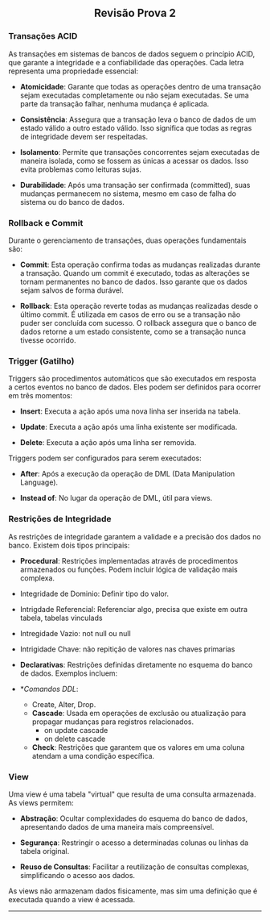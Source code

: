 <h2 align="center">Revisão Prova 2</h2>
<p align="center">

### Transações ACID
As transações em sistemas de bancos de dados seguem o princípio ACID, que garante a integridade e a confiabilidade das operações. Cada letra representa uma propriedade essencial:

- **Atomicidade**: Garante que todas as operações dentro de uma transação sejam executadas completamente ou não sejam executadas. Se uma parte da transação falhar, nenhuma mudança é aplicada.
  
- **Consistência**: Assegura que a transação leva o banco de dados de um estado válido a outro estado válido. Isso significa que todas as regras de integridade devem ser respeitadas.

- **Isolamento**: Permite que transações concorrentes sejam executadas de maneira isolada, como se fossem as únicas a acessar os dados. Isso evita problemas como leituras sujas.

- **Durabilidade**: Após uma transação ser confirmada (committed), suas mudanças permanecem no sistema, mesmo em caso de falha do sistema ou do banco de dados.

### Rollback e Commit
Durante o gerenciamento de transações, duas operações fundamentais são:

- **Commit**: Esta operação confirma todas as mudanças realizadas durante a transação. Quando um commit é executado, todas as alterações se tornam permanentes no banco de dados. Isso garante que os dados sejam salvos de forma durável.

- **Rollback**: Esta operação reverte todas as mudanças realizadas desde o último commit. É utilizada em casos de erro ou se a transação não puder ser concluída com sucesso. O rollback assegura que o banco de dados retorne a um estado consistente, como se a transação nunca tivesse ocorrido.

### Trigger (Gatilho)
Triggers são procedimentos automáticos que são executados em resposta a certos eventos no banco de dados. Eles podem ser definidos para ocorrer em três momentos:

- **Insert**: Executa a ação após uma nova linha ser inserida na tabela.
  
- **Update**: Executa a ação após uma linha existente ser modificada.

- **Delete**: Executa a ação após uma linha ser removida.

Triggers podem ser configurados para serem executados:

- **After**: Após a execução da operação de DML (Data Manipulation Language).
  
- **Instead of**: No lugar da operação de DML, útil para views.

### Restrições de Integridade
As restrições de integridade garantem a validade e a precisão dos dados no banco. Existem dois tipos principais:

- **Procedural**: Restrições implementadas através de procedimentos armazenados ou funções. Podem incluir lógica de validação mais complexa.

- Integridade de Dominio: Definir tipo do valor.
- Intrigdade Referencial: Referenciar algo, precisa que existe em outra tabela, tabelas vinculads
- Intregidade Vazio: not null ou null
- Intrigidade Chave: não repitição de valores nas chaves primarias

- **Declarativas**: Restrições definidas diretamente no esquema do banco de dados. Exemplos incluem:
- **Comandos DDL*:
  - Create, Alter, Drop.   
  - **Cascade**: Usada em operações de exclusão ou atualização para propagar mudanças para registros relacionados.
    - on update cascade
    - on delete cascade 
  - **Check**: Restrições que garantem que os valores em uma coluna atendam a uma condição específica.

### View
Uma view é uma tabela "virtual" que resulta de uma consulta armazenada. As views permitem:

- **Abstração**: Ocultar complexidades do esquema do banco de dados, apresentando dados de uma maneira mais compreensível.
  
- **Segurança**: Restringir o acesso a determinadas colunas ou linhas da tabela original.

- **Reuso de Consultas**: Facilitar a reutilização de consultas complexas, simplificando o acesso aos dados.

As views não armazenam dados fisicamente, mas sim uma definição que é executada quando a view é acessada.

---


